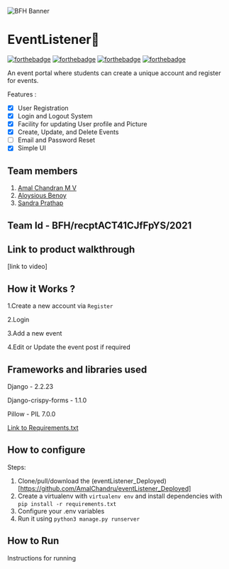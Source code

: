 ![BFH Banner](https://trello-attachments.s3.amazonaws.com/542e9c6316504d5797afbfb9/542e9c6316504d5797afbfc1/39dee8d993841943b5723510ce663233/Frame_19.png)
# EventListener📝
[![forthebadge](https://forthebadge.com/images/badges/made-with-python.svg)](https://forthebadge.com)
[![forthebadge](https://forthebadge.com/images/badges/uses-html.svg)](https://forthebadge.com)
[![forthebadge](https://forthebadge.com/images/badges/uses-css.svg)](https://forthebadge.com)
[![forthebadge](https://forthebadge.com/images/badges/built-with-love.svg)](https://forthebadge.com)

An event portal where students can create a unique account and register for events. 

Features :
- [x] User Registration 
- [x] Login and Logout System
- [x] Facility for updating User profile and Picture 
- [x] Create, Update, and Delete Events
- [ ] Email and Password Reset
- [x] Simple UI 
## Team members
1. [Amal Chandran M V](https://github.com/AmalChandru)
2. [Aloysious Benoy](https://github.com/aloysiousBenoy)
3. [Sandra Prathap](https://github.com/SandhraPrathap)
## Team Id - BFH/recptACT41CJfFpYS/2021
## Link to product walkthrough
[link to video]
## How it Works ?
1.Create a new account via `Register`

2.Login

3.Add a new event

4.Edit or Update the event post if required

## Frameworks and libraries used
Django - 2.2.23

Django-crispy-forms - 1.1.0

Pillow - PIL 7.0.0

[Link to Requirements.txt](https://github.com/AmalChandru/eventListenerServer/blob/master/requirements.txt)

## How to configure

Steps:

1. Clone/pull/download the (eventListener_Deployed)[https://github.com/AmalChandru/eventListener_Deployed]
2. Create a virtualenv with `virtualenv env` and install dependencies with `pip install -r requirements.txt`
3. Configure your .env variables
4. Run it using `python3 manage.py runserver`



## How to Run
Instructions for running
